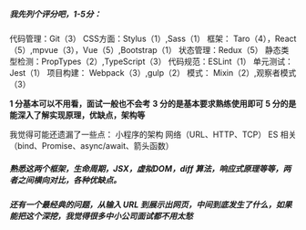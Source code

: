 ##### 我先列个评分吧，1-5分：

代码管理：Git（3）
CSS方面：Stylus（1）,Sass（1）
框架： Taro（4），React（5）,mpvue（3），Vue（5）,Bootstrap（1）
状态管理：Redux（5）
静态类型检测：PropTypes（2）,TypeScript（3）
代码规范：ESLint（1）
单元测试：Jest（1）
项目构建： Webpack（3）,gulp（2）
模式： Mixin（2）,观察者模式（3）

**1 分基本可以不用看，面试一般也不会考**
**3 分的是基本要求熟练使用即可**
**5 分的是能深入了解实现原理，优缺点，架构等**

我觉得可能还遗漏了一些点：
小程序的架构
网络（URL、HTTP、TCP）
ES 相关（bind、Promise、async/await、箭头函数）

##### 熟悉这两个框架，生命周期，JSX，虚拟DOM，diff 算法，响应式原理等等，两者之间横向对比，各种优缺点。

##### 还有一个最经典的问题，从输入 URL 到展示出网页，中间到底发生了什么，如果能把这个深挖，我觉得很多中小公司面试都不用太愁

